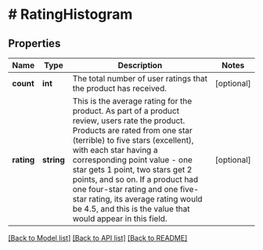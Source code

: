 # # RatingHistogram

## Properties

Name | Type | Description | Notes
------------ | ------------- | ------------- | -------------
**count** | **int** | The total number of user ratings that the product has received. | [optional] 
**rating** | **string** | This is the average rating for the product. As part of a product review, users rate the product. Products are rated from one star (terrible) to five stars (excellent), with each star having a corresponding point value - one star gets 1 point, two stars get 2 points, and so on. If a product had one four-star rating and one five-star rating, its average rating would be 4.5, and this is the value that would appear in this field. | [optional] 

[[Back to Model list]](../../README.md#documentation-for-models) [[Back to API list]](../../README.md#documentation-for-api-endpoints) [[Back to README]](../../README.md)


